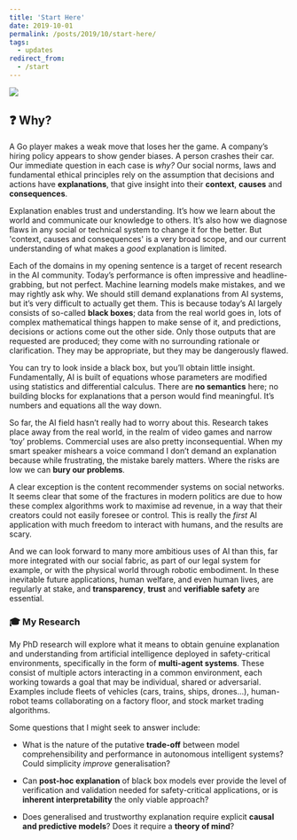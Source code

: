 ```yaml
---
title: 'Start Here'
date: 2019-10-01
permalink: /posts/2019/10/start-here/
tags:
  - updates
redirect_from:
  - /start
---
```


![]( https://images.unsplash.com/photo-1465447142348-e9952c393450?ixlib=rb-1.2.1&ixid=eyJhcHBfaWQiOjEyMDd9&auto=format&fit=crop&w=1268&q=80 )

## ❓  Why?

A Go player makes a weak move that loses her the game. A company’s hiring policy appears to show gender biases. A person crashes their car. Our immediate question in each case is *why?* Our social norms, laws and fundamental ethical principles rely on the assumption that decisions and actions have **explanations**, that give insight into their **context**, **causes** and **consequences**. 

Explanation enables trust and understanding. It’s how we learn about the world and communicate our knowledge to others. It’s also how we diagnose flaws in any social or technical system to change it for the better. But 'context, causes and consequences' is a very broad scope, and our current understanding of what makes a *good* explanation is limited.

Each of the domains in my opening sentence is a target of recent research in the AI community. Today’s performance is often impressive and headline-grabbing, but not perfect. Machine learning models make mistakes, and we may rightly ask why. We should still demand explanations from AI systems, but it’s very difficult to actually get them. This is because today’s AI largely consists of so-called **black boxes**; data from the real world goes in, lots of complex mathematical things happen to make sense of it, and predictions, decisions or actions come out the other side. Only those outputs that are requested are produced; they come with no surrounding rationale or clarification. They may be appropriate, but they may be dangerously flawed. 

You can try to look inside a black box, but you’ll obtain little insight. Fundamentally, AI is built of equations whose parameters are modified using statistics and differential calculus. There are **no semantics** here; no building blocks for explanations that a person would find meaningful. It’s numbers and equations all the way down.

So far, the AI field hasn’t really had to worry about this. Research takes place away from the real world, in the realm of video games and narrow ‘toy’ problems. Commercial uses are also pretty inconsequential. When my smart speaker mishears a voice command I don’t demand an explanation because while frustrating, the mistake barely matters. Where the risks are low we can **bury our problems**. 

A clear exception is the content recommender systems on social networks. It seems clear that some of the fractures in modern politics are due to how these complex algorithms work to maximise ad revenue, in a way that their creators could not easily foresee or control. This is really the *first* AI application with much freedom to interact with humans, and the results are scary.

And we can look forward to many more ambitious uses of AI than this, far more integrated with our social fabric, as part of our legal system for example, or with the physical world through robotic embodiment. In these inevitable future applications, human welfare, and even human lives, are regularly at stake, and **transparency**, **trust** and **verifiable safety** are essential.

### 🎓  My Research

My PhD research will explore what it means to obtain genuine explanation and understanding from artificial intelligence deployed in safety-critical environments, specifically in the form of **multi-agent systems**. These consist of multiple actors interacting in a common environment, each working towards a goal that may be individual, shared or adversarial. Examples include fleets of vehicles (cars, trains, ships, drones…), human-robot teams collaborating on a factory floor, and stock market trading algorithms. 

Some questions that I might seek to answer include:

- What is the nature of the putative **trade-off** between model comprehensibility and performance in autonomous intelligent systems? Could simplicity *improve* generalisation?
- Can **post-hoc explanation** of black box models ever provide the level of verification and validation needed for safety-critical applications, or is **inherent interpretability** the only viable approach? 

- Does generalised and trustworthy explanation require explicit **causal and predictive models**? Does it require a **theory of mind**?

  